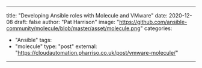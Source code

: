 
--- 

title: "Developing Ansible roles with Molecule and VMware"
date: 2020-12-08
draft: false
author: "Pat Harrison"
image: "https://github.com/ansible-community/molecule/blob/master/asset/molecule.png"
categories:
- "Ansible"
tags:
- "molecule"
type: "post"
external: "https://cloudautomation.pharriso.co.uk/post/vmware-molecule/"
---
